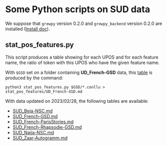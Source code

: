 # Some Python scripts on SUD data

We suppose that `grewpy` version 0.2.0 and `grewpy_backend` version 0.2.0 are installed ([Install doc](https://grew.fr/usage/python)).

## stat_pos_features.py

This script produces a table showing for each UPOS and for each feature name, the ratio of token with this UPOS who have the given feature name. 

With `$GSD` set on a folder containing **UD_French-GSD** data, this [table](stat_pos_features/SUD_French-GSD.md) is produced by the command:

```
python3 stat_pos_features.py $GSD/*.conllu > stat_pos_features/UD_French-GSD.md
```

With data updated on 2023/02/28, the following tables are available:
 - [SUD_Beja-NSC.md](stat_pos_features/SUD_Beja-NSC.md)
 - [SUD_French-GSD.md](stat_pos_features/SUD_French-GSD.md)
 - [SUD_French-ParisStories.md](stat_pos_features/SUD_French-ParisStories.md)
 - [SUD_French-Rhapsodie-GSD.md](stat_pos_features/SUD_French-Rhapsodie-GSD.md)
 - [SUD_Naija-NSC.md](stat_pos_features/SUD_Naija-NSC.md)
 - [SUD_Zaar-Autogramm.md](stat_pos_features/SUD_Zaar-Autogramm.md)
